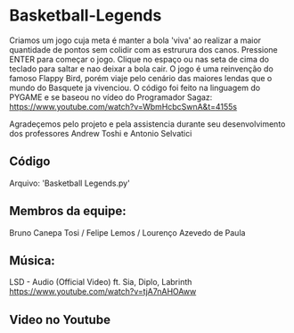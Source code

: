 # Basketball-Legends

Criamos um jogo cuja meta é manter a bola 'viva' ao realizar a maior quantidade de pontos sem colidir com as estrurura dos canos. 
Pressione ENTER para começar o jogo. Clique no espaço ou nas seta de cima do teclado para saltar e nao deixar a bola cair. O jogo é uma reinvenção do famoso Flappy Bird, porém viaje pelo cenário das maiores lendas que o mundo do Basquete ja vivenciou. O código foi feito na linguagem do PYGAME e se baseou no vídeo do Programador Sagaz: https://www.youtube.com/watch?v=WbmHcbcSwnA&t=4155s

Agradeçemos pelo projeto e pela assistencia durante seu desenvolvimento dos professores Andrew Toshi e Antonio Selvatici

## Código ##
Arquivo: 'Basketball Legends.py'

## Membros da equipe: ##
 Bruno Canepa Tosi 
/ Felipe Lemos / 
Lourenço Azevedo de Paula 

## Música: ##
LSD - Audio (Official Video) ft. Sia, Diplo, Labrinth
https://www.youtube.com/watch?v=tjA7nAHOAww

## Video no Youtube ##


